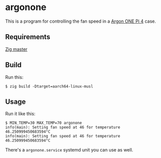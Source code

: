 # argonone

This is a program for controlling the fan speed in a [Argon ONE Pi 4](https://www.argon40.com/argon-one-m-2-case-for-raspberry-pi-4.html) case.

## Requirements

[Zig master](https://ziglang.org/)

## Build

Run this:
```
$ zig build -Dtarget=aarch64-linux-musl
```

## Usage

Run it like this:
```
$ MIN_TEMP=30 MAX_TEMP=70 argonone
info(main): Setting fan speed at 46 for temperature 46.250999450683594°C
info(main): Setting fan speed at 46 for temperature 46.250999450683594°C
```

There's a `argonone.service` systemd unit you can use as well.
